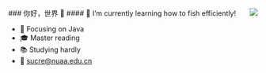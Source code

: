 

<!--
**tangtangsama/tangtangsama** is a ✨ _special_ ✨ repository because its `README.md` (this file) appears on your GitHub profile.
### Hi there 👋
Here are some ideas to get you started:

- 🔭 I’m currently working on ...
- 🌱 I’m currently learning ...
- 👯 I’m looking to collaborate on ...
- 🤔 I’m looking for help with ...
- 💬 Ask me about ...
- 📫 How to reach me: ...
- 😄 Pronouns: ...
- ⚡ Fun fact: ...
-->

<img align="right" src="https://github-readme-stats.vercel.app/api?username=tangtangsama&show_icons=true&icon_color=CE1D2D&text_color=718096&bg_color=ffffff&hide_title=true" />
### 你好，世界 👋
#### 🌱 I’m currently learning how to fish efficiently!

- :blue_book: Focusing on Java
- :mortar_board: Master reading
- :books: Studying hardly
- :email: sucre@nuaa.edu.cn
